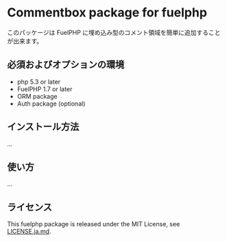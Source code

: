 # Commentbox package for fuelphp

このパッケージは FuelPHP に埋め込み型のコメント領域を簡単に追加することが出来ます。

## 必須およびオプションの環境

* php 5.3 or later
* FuelPHP 1.7 or later
* ORM package
* Auth package (optional)

## インストール方法

...

## 使い方

...

## ライセンス

This fuelphp package is released under the MIT License, see [LICENSE.ja.md](LICENSE.ja.md).
